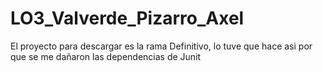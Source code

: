 # LO3_Valverde_Pizarro_Axel

El proyecto para descargar es la rama Definitivo, lo tuve que hace asi por que se me dañaron las dependencias de Junit
